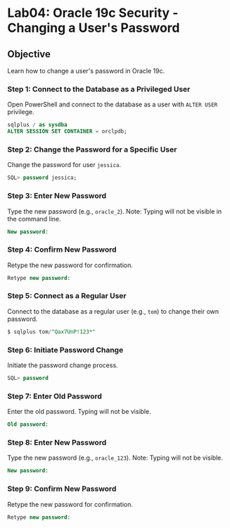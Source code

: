 
# Lab04: Oracle 19c Security - Changing a User's Password

## Objective
Learn how to change a user's password in Oracle 19c.

### Step 1: Connect to the Database as a Privileged User
Open PowerShell and connect to the database as a user with `ALTER USER` privilege.

```sql
sqlplus / as sysdba
ALTER SESSION SET CONTAINER = orclpdb;
```

### Step 2: Change the Password for a Specific User
Change the password for user `jessica`.

```sql
SQL> password jessica;
```

### Step 3: Enter New Password
Type the new password (e.g., `oracle_2`). Note: Typing will not be visible in the command line.

```sql
New password:
```

### Step 4: Confirm New Password
Retype the new password for confirmation.

```sql
Retype new password:
```

### Step 5: Connect as a Regular User
Connect to the database as a regular user (e.g., `tom`) to change their own password.

```sql
$ sqlplus tom/"Qax7UnP!123*"
```

### Step 6: Initiate Password Change
Initiate the password change process.

```sql
SQL> password
```

### Step 7: Enter Old Password
Enter the old password. Typing will not be visible.

```sql
Old password:
```

### Step 8: Enter New Password
Type the new password (e.g., `oracle_123`). Note: Typing will not be visible.

```sql
New password:
```

### Step 9: Confirm New Password
Retype the new password for confirmation.

```sql
Retype new password:
```
